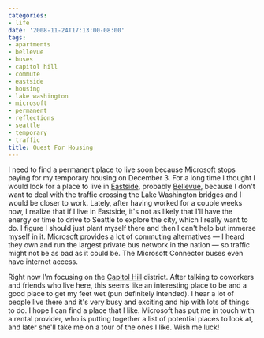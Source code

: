 ```yaml
---
categories:
- life
date: '2008-11-24T17:13:00-08:00'
tags:
- apartments
- bellevue
- buses
- capitol hill
- commute
- eastside
- housing
- lake washington
- microsoft
- permanent
- reflections
- seattle
- temporary
- traffic
title: Quest For Housing
---
```


I need to find a permanent place to live soon because Microsoft stops paying for my temporary housing on December 3. For a long time I thought I would look for a place to live in [Eastside](https://en.wikipedia.org/wiki/Eastside_(King_County,_Washington)), probably [Bellevue](https://maps.google.com/maps?hl=en&safe=off&client=safari&q=bellevue,+wa&ie=UTF8&z=11&g=bellevue,+wa), because I don't want to deal with the traffic crossing the Lake Washington bridges and I would be closer to work. Lately, after having worked for a couple weeks now, I realize that if I live in Eastside, it's not as likely that I'll have the energy or time to drive to Seattle to explore the city, which I really want to do. I figure I should just plant myself there and then I can't help but immerse myself in it. Microsoft provides a lot of commuting alternatives — I heard they own and run the largest private bus network in the nation — so traffic might not be as bad as it could be. The Microsoft Connector buses even have internet access.

Right now I'm focusing on the [Capitol Hill](https://en.wikipedia.org/wiki/Capitol_Hill,_Seattle,_Washington) district. After talking to coworkers and friends who live here, this seems like an interesting place to be and a good place to get my feet wet (pun definitely intended). I hear a lot of people live there and it's very busy and exciting and hip with lots of things to do. I hope I can find a place that I like. Microsoft has put me in touch with a rental provider, who is putting together a list of potential places to look at, and later she'll take me on a tour of the ones I like. Wish me luck!
